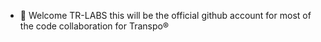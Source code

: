 - 👋 Welcome TR-LABS this will be the official github account for most of the code collaboration for
     Transpo® 

<!---
tr-lab/tr-lab is a ✨ special ✨ repository because its `README.md` (this file) appears on your GitHub profile.
You can click the Preview link to take a look at your changes.
--->
